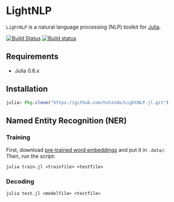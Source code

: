 # LightNLP
`LightNLP` is a natural language processing (NLP) toolkit for [Julia](http://julialang.org/).

[![Build Status](https://travis-ci.org/hshindo/LightNLP.jl.svg?branch=master)](https://travis-ci.org/hshindo/LightNLP.jl)
[![Build status](https://ci.appveyor.com/api/projects/status/5wleyc2a1v1rldq8?svg=true)](https://ci.appveyor.com/project/hshindo/lightnlp-jl)

## Requirements
- Julia 0.6.x

## Installation
```julia
julia> Pkg.clone("https://github.com/hshindo/LightNLP.jl.git")
```

## Named Entity Recognition (NER)
### Training
First, download [pre-trained word embeddings](https://cl.naist.jp/~shindo/glove.6B.100d.h5) and put it in `.data/`.  
Then, run the script:
```
julia train.jl <trainfile> <testfile>
```

### Decoding
```
julia test.jl <modelfile> <testfile>
```
